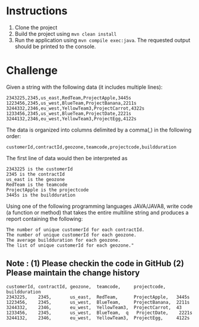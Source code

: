 # Instructions

1. Clone the project
2. Build the project using `mvn clean install`
3. Run the application using `mvn compile exec:java`. The requested output should be printed to the console.

# Challenge

Given a string with the following data (it includes multiple lines):

```
2343225,2345,us_east,RedTeam,ProjectApple,3445s
1223456,2345,us_west,BlueTeam,ProjectBanana,2211s
3244332,2346,eu_west,YellowTeam3,ProjectCarrot,4322s
1233456,2345,us_west,BlueTeam,ProjectDate,2221s
3244132,2346,eu_west,YellowTeam3,ProjectEgg,4122s
```

The data is organized into columns delimited by a comma(,)
in the following order:
```
customerId,contractId,geozone,teamcode,projectcode,buildduration
```

The first line of data would then be interpreted as
```
2343225 is the customerId
2345 is the contractId
us_east is the geozone
RedTeam is the teamcode
ProjectApple is the projectcode
3445s is the buildduration
```

Using one of the following programming languages JAVA/JAVA8, write code (a function or method) that takes the entire multiline string and produces a report containing the following:
```
The number of unique customerId for each contractId.
The number of unique customerId for each geozone.
The average buildduration for each geozone.
The list of unique customerId for each geozone."
```
Note :
(1) Please checkin the code in GitHub
(2) Please maintain the change history
---
```
customerId, contractId, geozone,  teamcode,     projectcode,    buildduration
2343225,    2345,       us_east,  RedTeam,      ProjectApple,   3445s
1223456,    2345,       us_west,  BlueTeam,     ProjectBanana,  2211s
3244332,    2346,       eu_west,  YellowTeam3,  ProjectCarrot,  43
1233456,    2345,       us_west,  BlueTeam,  q   ProjectDate,    2221s
3244132,    2346,       eu_west,  YellowTeam3,  ProjectEgg,     4122s
```